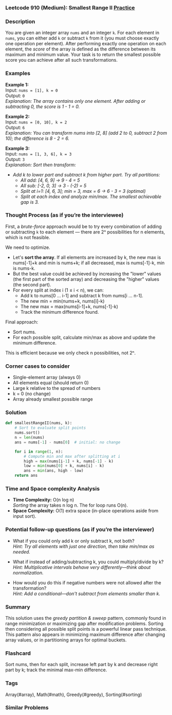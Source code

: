 ### Leetcode 910 (Medium): Smallest Range II [Practice](https://leetcode.com/problems/smallest-range-ii)

### Description  
You are given an integer array `nums` and an integer `k`. For each element in `nums`, you can either add `k` or subtract `k` from it (you must choose exactly one operation per element). After performing exactly one operation on each element, the *score* of the array is defined as the difference between its maximum and minimum value. Your task is to return the smallest possible score you can achieve after all such transformations.

### Examples  

**Example 1:**  
Input: `nums = [1], k = 0`  
Output: `0`  
*Explanation: The array contains only one element. After adding or subtracting 0, the score is 1 - 1 = 0.*

**Example 2:**  
Input: `nums = [0, 10], k = 2`  
Output: `6`  
*Explanation: You can transform nums into [2, 8] (add 2 to 0, subtract 2 from 10); the difference is 8 - 2 = 6.*

**Example 3:**  
Input: `nums = [1, 3, 6], k = 3`  
Output: `3`  
*Explanation: Sort then transform:*
- *Add k to lower part and subtract k from higher part. Try all partitions:*
    - *All add: [4, 6, 9]  → 9 - 4 = 5*
    - *All sub: [-2, 0, 3] → 3 - (-2) = 5*
    - *Split at i=1: [4, 6, 3]; min = 3, max = 6 → 6 - 3 = 3 (optimal)*
    - *Split at each index and analyze min/max. The smallest achievable gap is 3.*

### Thought Process (as if you’re the interviewee)  
First, a *brute-force* approach would be to try every combination of adding or subtracting `k` to each element — there are 2ⁿ possibilities for n elements, which is not feasible.

We need to optimize.  
- Let's **sort the array**. If all elements are increased by k, the new max is nums[-1]+k and min is nums+k; if all decreased, max is nums[-1]-k, min is nums-k.
- But the best value could be achieved by increasing the "lower" values (the first part of the sorted array) and decreasing the "higher" values (the second part).
- For every split at index i (1 ≤ i < n), we can:
    - Add k to nums[0 ... i-1] and subtract k from nums[i ... n-1].
    - The new min = min(nums+k, nums[i]-k)
    - The new max = max(nums[i-1]+k, nums[-1]-k)
    - Track the minimum difference found.

Final approach:
- Sort nums.
- For each possible split, calculate min/max as above and update the minimum difference.

This is efficient because we only check n possibilities, not 2ⁿ.

### Corner cases to consider  
- Single-element array (always 0)
- All elements equal (should return 0)
- Large k relative to the spread of numbers
- k = 0 (no change)
- Array already smallest possible range

### Solution

```python
def smallestRangeII(nums, k):
    # Sort to evaluate split points
    nums.sort()
    n = len(nums)
    ans = nums[-1] - nums[0]  # initial: no change

    for i in range(1, n):
        # Compute min and max after splitting at i
        high = max(nums[i-1] + k, nums[-1] - k)
        low = min(nums[0] + k, nums[i] - k)
        ans = min(ans, high - low)
    return ans
```

### Time and Space complexity Analysis  

- **Time Complexity:** O(n log n)  
  *Sorting* the array takes n log n. The for loop runs O(n).
- **Space Complexity:** O(1) extra space (in-place operations aside from input sort).

### Potential follow-up questions (as if you’re the interviewer)  

- What if you could only add k or only subtract k, not both?  
  *Hint: Try all elements with just one direction, then take min/max as needed.*

- What if instead of adding/subtracting k, you could multiply/divide by k?  
  *Hint: Multiplicative intervals behave very differently—think about normalization.*

- How would you do this if negative numbers were not allowed after the transformation?  
  *Hint: Add a conditional—don't subtract from elements smaller than k.*

### Summary
This solution uses the *greedy partition & sweep* pattern, commonly found in range minimization or maximizing gap after modification problems. Sorting then considering all possible split points is a powerful linear pass technique. This pattern also appears in minimizing maximum difference after changing array values, or in partitioning arrays for optimal buckets.


### Flashcard
Sort nums, then for each split, increase left part by k and decrease right part by k; track the minimal max-min difference.

### Tags
Array(#array), Math(#math), Greedy(#greedy), Sorting(#sorting)

### Similar Problems
